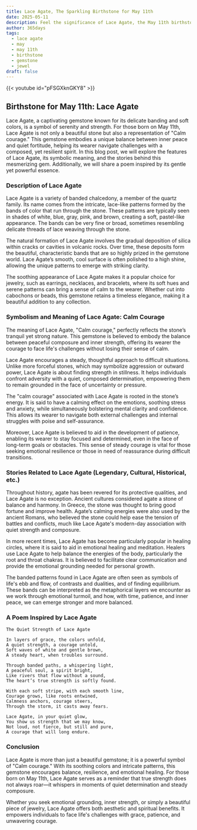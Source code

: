 ```yaml
---
title: Lace Agate, The Sparkling Birthstone for May 11th
date: 2025-05-11
description: Feel the significance of Lace Agate, the May 11th birthstone symbolizing Calm courage. Let its beauty and meaning brighten your day.
author: 365days
tags:
  - lace agate
  - may
  - may 11th
  - birthstone
  - gemstone
  - jewel
draft: false
---
```


{{< youtube id="pFSGXknGKY8" >}}

## Birthstone for May 11th: Lace Agate

Lace Agate, a captivating gemstone known for its delicate banding and soft colors, is a symbol of serenity and strength. For those born on May 11th, Lace Agate is not only a beautiful stone but also a representation of "Calm courage." This gemstone embodies a unique balance between inner peace and quiet fortitude, helping its wearer navigate challenges with a composed, yet resilient spirit. In this blog post, we will explore the features of Lace Agate, its symbolic meaning, and the stories behind this mesmerizing gem. Additionally, we will share a poem inspired by its gentle yet powerful essence.

### Description of Lace Agate

Lace Agate is a variety of banded chalcedony, a member of the quartz family. Its name comes from the intricate, lace-like patterns formed by the bands of color that run through the stone. These patterns are typically seen in shades of white, blue, gray, pink, and brown, creating a soft, pastel-like appearance. The bands can be very fine or broad, sometimes resembling delicate threads of lace weaving through the stone.

The natural formation of Lace Agate involves the gradual deposition of silica within cracks or cavities in volcanic rocks. Over time, these deposits form the beautiful, characteristic bands that are so highly prized in the gemstone world. Lace Agate’s smooth, cool surface is often polished to a high shine, allowing the unique patterns to emerge with striking clarity.

The soothing appearance of Lace Agate makes it a popular choice for jewelry, such as earrings, necklaces, and bracelets, where its soft hues and serene patterns can bring a sense of calm to the wearer. Whether cut into cabochons or beads, this gemstone retains a timeless elegance, making it a beautiful addition to any collection.

### Symbolism and Meaning of Lace Agate: Calm Courage

The meaning of Lace Agate, "Calm courage," perfectly reflects the stone’s tranquil yet strong nature. This gemstone is believed to embody the balance between peaceful composure and inner strength, offering its wearer the courage to face life's challenges without losing their sense of calm.

Lace Agate encourages a steady, thoughtful approach to difficult situations. Unlike more forceful stones, which may symbolize aggression or outward power, Lace Agate is about finding strength in stillness. It helps individuals confront adversity with a quiet, composed determination, empowering them to remain grounded in the face of uncertainty or pressure.

The "calm courage" associated with Lace Agate is rooted in the stone’s energy. It is said to have a calming effect on the emotions, soothing stress and anxiety, while simultaneously bolstering mental clarity and confidence. This allows its wearer to navigate both external challenges and internal struggles with poise and self-assurance.

Moreover, Lace Agate is believed to aid in the development of patience, enabling its wearer to stay focused and determined, even in the face of long-term goals or obstacles. This sense of steady courage is vital for those seeking emotional resilience or those in need of reassurance during difficult transitions.

### Stories Related to Lace Agate (Legendary, Cultural, Historical, etc.)

Throughout history, agate has been revered for its protective qualities, and Lace Agate is no exception. Ancient cultures considered agate a stone of balance and harmony. In Greece, the stone was thought to bring good fortune and improve health. Agate’s calming energies were also used by the ancient Romans, who believed the stone could help ease the tension of battles and conflicts, much like Lace Agate's modern-day association with quiet strength and composure.

In more recent times, Lace Agate has become particularly popular in healing circles, where it is said to aid in emotional healing and meditation. Healers use Lace Agate to help balance the energies of the body, particularly the root and throat chakras. It is believed to facilitate clear communication and provide the emotional grounding needed for personal growth.

The banded patterns found in Lace Agate are often seen as symbols of life's ebb and flow, of contrasts and dualities, and of finding equilibrium. These bands can be interpreted as the metaphorical layers we encounter as we work through emotional turmoil, and how, with time, patience, and inner peace, we can emerge stronger and more balanced.

### A Poem Inspired by Lace Agate

```
The Quiet Strength of Lace Agate

In layers of grace, the colors unfold,  
A quiet strength, a courage untold,  
Soft waves of white and gentle brown,  
A steady heart, when troubles surround.

Through banded paths, a whispering light,  
A peaceful soul, a spirit bright,  
Like rivers that flow without a sound,  
The heart’s true strength is softly found.

With each soft stripe, with each smooth line,  
Courage grows, like roots entwined,  
Calmness anchors, courage steers,  
Through the storm, it casts away fears.

Lace Agate, in your quiet glow,  
You show us strength that we may know,  
Not loud, not fierce, but still and pure,  
A courage that will long endure.
```

### Conclusion

Lace Agate is more than just a beautiful gemstone; it is a powerful symbol of "Calm courage." With its soothing colors and intricate patterns, this gemstone encourages balance, resilience, and emotional healing. For those born on May 11th, Lace Agate serves as a reminder that true strength does not always roar—it whispers in moments of quiet determination and steady composure.

Whether you seek emotional grounding, inner strength, or simply a beautiful piece of jewelry, Lace Agate offers both aesthetic and spiritual benefits. It empowers individuals to face life's challenges with grace, patience, and unwavering courage.